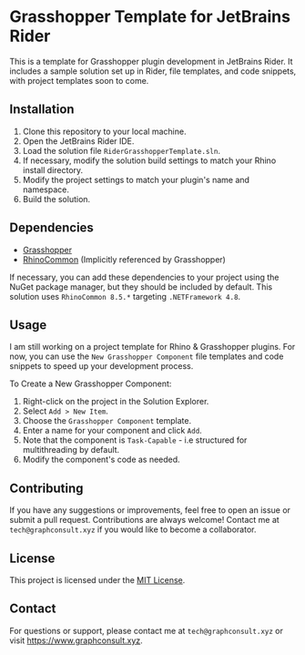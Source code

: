 ﻿# Grasshopper Template for JetBrains Rider

This is a template for Grasshopper plugin development in JetBrains Rider.
It includes a sample solution set up in Rider, file templates, and code snippets, with project templates soon to come.

## Installation

1. Clone this repository to your local machine.
2. Open the JetBrains Rider IDE.
3. Load the solution file `RiderGrasshopperTemplate.sln`.
4. If necessary, modify the solution build settings to match your Rhino install directory.
5. Modify the project settings to match your plugin's name and namespace.
6. Build the solution.

## Dependencies

- [Grasshopper](https://www.nuget.org/packages/Grasshopper/)
- [RhinoCommon](https://www.nuget.org/packages/RhinoCommon/) (Implicitly referenced by Grasshopper)

If necessary, you can add these dependencies to your project using the NuGet package manager, but they should be
included by default.
This solution uses `RhinoCommon 8.5.*` targeting `.NETFramework 4.8`.

## Usage

I am still working on a project template for Rhino & Grasshopper plugins.
For now, you can use the `New Grasshopper Component` file templates and code snippets to speed up your development
process.

To Create a New Grasshopper Component:

1. Right-click on the project in the Solution Explorer.
2. Select `Add > New Item`.
3. Choose the `Grasshopper Component` template.
4. Enter a name for your component and click `Add`.
5. Note that the component is `Task-Capable` - i.e structured for multithreading by default.
5. Modify the component's code as needed.

## Contributing

If you have any suggestions or improvements, feel free to open an issue or submit a pull request.
Contributions are always welcome! Contact me at `tech@graphconsult.xyz` if you would like to become a collaborator.

## License

This project is licensed under the [MIT License](https://opensource.org/licenses/MIT).

## Contact

For questions or support, please contact me at `tech@graphconsult.xyz` or visit https://www.graphconsult.xyz.